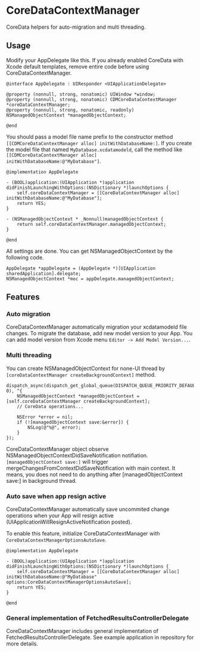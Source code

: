 # CoreDataContextManager

CoreData helpers for auto-migration and multi threading.

## Usage

Modify your AppDelegate like this.
If you already enabled CoreData with Xcode default templates, remove entire code before using CoreDataContextManager.

```
@interface AppDelegate : UIResponder <UIApplicationDelegate>

@property (nonnull, strong, nonatomic) UIWindow *window;
@property (nonnull, strong, nonatomic) CDMCoreDataContextManager *coreDataContextManager;
@property (nonnull, strong, nonatomic, readonly) NSManagedObjectContext *managedObjectContext;

@end
```

You should pass a model file name prefix to the constructor method `[[CDMCoreDataContextManager alloc] initWithDatabaseName:]`.
If you create the model file that named `MyDatabase.xcdatamodeld`, call the method like `[[CDMCoreDataContextManager alloc] initWithDatabaseName:@"MyDatabase"]`.

```
@implementation AppDelegate

- (BOOL)application:(UIApplication *)application didFinishLaunchingWithOptions:(NSDictionary *)launchOptions {
    self.coreDataContextManager = [[CoreDataContextManager alloc] initWithDatabaseName:@"MyDatabase"];
    return YES;
}

- (NSManagedObjectContext * _Nonnull)managedObjectContext {
    return self.coreDataContextManager.managedObjectContext;
}

@end
```

All settings are done. You can get NSManagedObjectContext by the following code.

```
AppDelegate *appDelegate = (AppDelegate *)[UIApplication sharedApplication].delegate;
NSManagedObjectContext *moc = appDelegate.managedObjectContext;
```

## Features

### Auto migration

CoreDataContextManager automatically migration your xcdatamodeld file changes.
To migrate the database, add new model version to your App.
You can add model version from Xcode menu `Editor -> Add Model Version...`.

### Multi threading

You can create NSManagedObjectContext for none-UI thread by `[coreDataContextManager createBackgroundContext]` method.

```
dispatch_async(dispatch_get_global_queue(DISPATCH_QUEUE_PRIORITY_DEFAULT, 0), ^{
    NSManagedObjectContext *managedObjectContext = [self.coreDataContextManager createBackgroundContext];
    // CoreData operations...

    NSError *error = nil;
    if (![managedObjectContext save:&error]) {
        NSLog(@"%@", error);
    }
});
```

CoreDataContextManager object observe NSManagedObjectContextDidSaveNotification notifiation.
`[managedObjectContext save:]` will trigger mergeChangesFromContextDidSaveNotification with main context.
It means, you does not need to do anything after [managedObjectContext save:] in background thread.

### Auto save when app resign active

CoreDataContextManager automatically save uncommited change operations when your App will resign active (UIApplicationWillResignActiveNotification posted).

To enable this feature, initialize CoreDataContextManager with `CoreDataContextManagerOptionsAutoSave`.

```
@implementation AppDelegate

- (BOOL)application:(UIApplication *)application didFinishLaunchingWithOptions:(NSDictionary *)launchOptions {
    self.coreDataContextManager = [[CoreDataContextManager alloc] initWithDatabaseName:@"MyDatabase" options:CoreDataContextManagerOptionsAutoSave];
    return YES;
}

@end
```

### General implementation of FetchedResultsControllerDelegate

CoreDataContextManager includes general implementation of FetchedResultsControllerDelegate.
See example application in repository for more details.
